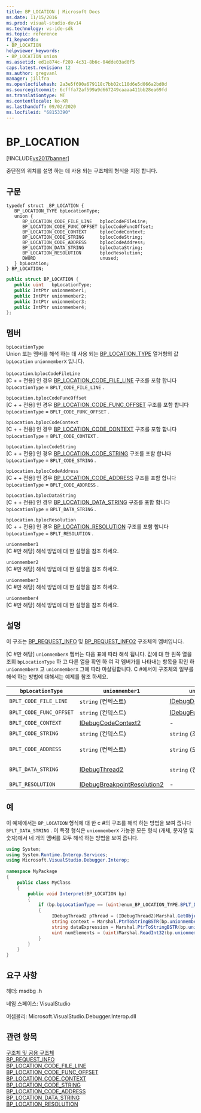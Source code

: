 ```yaml
---
title: BP_LOCATION | Microsoft Docs
ms.date: 11/15/2016
ms.prod: visual-studio-dev14
ms.technology: vs-ide-sdk
ms.topic: reference
f1_keywords:
- BP_LOCATION
helpviewer_keywords:
- BP_LOCATION union
ms.assetid: ed1e874c-f289-4c31-8b6c-04dde03ad0f5
caps.latest.revision: 12
ms.author: gregvanl
manager: jillfra
ms.openlocfilehash: 2a3e5f690a679118c7bb02c110d6e5d066a2bd0d
ms.sourcegitcommit: 6cfffa72af599a9d667249caaaa411bb28ea69fd
ms.translationtype: MT
ms.contentlocale: ko-KR
ms.lasthandoff: 09/02/2020
ms.locfileid: "68153390"
---
```

# <a name="bp_location"></a>BP_LOCATION
[!INCLUDE[vs2017banner](../../../includes/vs2017banner.md)]

중단점의 위치를 설명 하는 데 사용 되는 구조체의 형식을 지정 합니다.  
  
## <a name="syntax"></a>구문  
  
```cpp#  
typedef struct _BP_LOCATION {  
   BP_LOCATION_TYPE bpLocationType;  
   union {  
      BP_LOCATION_CODE_FILE_LINE   bplocCodeFileLine;  
      BP_LOCATION_CODE_FUNC_OFFSET bplocCodeFuncOffset;  
      BP_LOCATION_CODE_CONTEXT     bplocCodeContext;  
      BP_LOCATION_CODE_STRING      bplocCodeString;  
      BP_LOCATION_CODE_ADDRESS     bplocCodeAddress;  
      BP_LOCATION_DATA_STRING      bplocDataString;  
      BP_LOCATION_RESOLUTION       bplocResolution;  
      DWORD                        unused;  
   } bpLocation;  
} BP_LOCATION;  
```  
  
```csharp  
public struct BP_LOCATION {  
   public uint   bpLocationType;  
   public IntPtr unionmember1;  
   public IntPtr unionmember2;  
   public IntPtr unionmember3;  
   public IntPtr unionmember4;  
};  
```  
  
## <a name="members"></a>멤버  
 `bpLocationType`  
 Union 또는 멤버를 해석 하는 데 사용 되는 [BP_LOCATION_TYPE](../../../extensibility/debugger/reference/bp-location-type.md) 열거형의 값 `bpLocation` `unionmemberX` 입니다.  
  
 `bpLocation`.`bplocCodeFileLine`  
 [C + + 전용] 인 경우 [BP_LOCATION_CODE_FILE_LINE](../../../extensibility/debugger/reference/bp-location-code-file-line.md) 구조를 포함 합니다 `bpLocationType`  =  `BPLT_CODE_FILE_LINE` .  
  
 `bpLocation.bplocCodeFuncOffset`  
 [C + + 전용] 인 경우 [BP_LOCATION_CODE_FUNC_OFFSET](../../../extensibility/debugger/reference/bp-location-code-func-offset.md) 구조를 포함 합니다 `bpLocationType`  =  `BPLT_CODE_FUNC_OFFSET` .  
  
 `bpLocation.bplocCodeContext`  
 [C + + 전용] 인 경우 [BP_LOCATION_CODE_CONTEXT](../../../extensibility/debugger/reference/bp-location-code-context.md) 구조를 포함 합니다 `bpLocationType`  =  `BPLT_CODE_CONTEXT` .  
  
 `bpLocation.bplocCodeString`  
 [C + + 전용] 인 경우 [BP_LOCATION_CODE_STRING](../../../extensibility/debugger/reference/bp-location-code-string.md) 구조를 포함 합니다 `bpLocationType`  =  `BPLT_CODE_STRING` .  
  
 `bpLocation.bplocCodeAddress`  
 [C + + 전용] 인 경우 [BP_LOCATION_CODE_ADDRESS](../../../extensibility/debugger/reference/bp-location-code-address.md) 구조를 포함 합니다 `bpLocationType`  =  `BPLT_CODE_ADDRESS` .  
  
 `bpLocation.bplocDataString`  
 [C + + 전용] 인 경우 [BP_LOCATION_DATA_STRING](../../../extensibility/debugger/reference/bp-location-data-string.md) 구조를 포함 합니다 `bpLocationType`  =  `BPLT_DATA_STRING` .  
  
 `bpLocation.bplocResolution`  
 [C + + 전용] 인 경우 [BP_LOCATION_RESOLUTION](../../../extensibility/debugger/reference/bp-location-resolution.md) 구조를 포함 합니다 `bpLocationType`  =  `BPLT_RESOLUTION` .  
  
 `unionmember1`  
 [C #만 해당] 해석 방법에 대 한 설명을 참조 하세요.  
  
 `unionmember2`  
 [C #만 해당] 해석 방법에 대 한 설명을 참조 하세요.  
  
 `unionmember3`  
 [C #만 해당] 해석 방법에 대 한 설명을 참조 하세요.  
  
 `unionmember4`  
 [C #만 해당] 해석 방법에 대 한 설명을 참조 하세요.  
  
## <a name="remarks"></a>설명  
 이 구조는 [BP_REQUEST_INFO](../../../extensibility/debugger/reference/bp-request-info.md) 및 [BP_REQUEST_INFO2](../../../extensibility/debugger/reference/bp-request-info2.md) 구조체의 멤버입니다.  
  
 [C #만 해당] `unionmemberX` 멤버는 다음 표에 따라 해석 됩니다. 값에 대 한 왼쪽 열을 조회 `bpLocationType` 하 고 다른 열을 확인 하 여 각 멤버가를 나타내는 항목을 확인 하 `unionmemberX` 고 `unionmemberX` 그에 따라 마샬링합니다. C #에서이 구조체의 일부를 해석 하는 방법에 대해서는 예제를 참조 하세요.  
  
|`bpLocationType`|`unionmember1`|`unionmember2`|`unionmember3`|`unionmember4`|  
|----------------------|--------------------|--------------------|--------------------|--------------------|  
|`BPLT_CODE_FILE_LINE`|`string` (컨텍스트)|[IDebugDocumentPosition2](../../../extensibility/debugger/reference/idebugdocumentposition2.md)|-|-|  
|`BPLT_CODE_FUNC_OFFSET`|`string` (컨텍스트)|[IDebugFunctionPosition2](../../../extensibility/debugger/reference/idebugfunctionposition2.md)|-|-|  
|`BPLT_CODE_CONTEXT`|[IDebugCodeContext2](../../../extensibility/debugger/reference/idebugcodecontext2.md)|-|-|-|  
|`BPLT_CODE_STRING`|`string` (컨텍스트)|`string` (조건식)|-|-|  
|`BPLT_CODE_ADDRESS`|`string` (컨텍스트)|`string` (모듈 URL)|`string` (함수 이름)|`string` 위치|  
|`BPLT_DATA_STRING`|[IDebugThread2](../../../extensibility/debugger/reference/idebugthread2.md)|`string` (컨텍스트)|`string` (데이터 식)|`uint` (요소 수)|  
|`BPLT_RESOLUTION`|[IDebugBreakpointResolution2](../../../extensibility/debugger/reference/idebugbreakpointresolution2.md)|-|-|-|  
  
## <a name="example"></a>예  
 이 예제에서는 `BP_LOCATION` 형식에 대 한 c #의 구조를 해석 하는 방법을 보여 줍니다 `BPLT_DATA_STRING` . 이 특정 형식은 `unionmemberX` 가능한 모든 형식 (개체, 문자열 및 숫자)에서 네 개의 멤버를 모두 해석 하는 방법을 보여 줍니다.  
  
```csharp  
using System;  
using System.Runtime.Interop.Services;  
using Microsoft.VisualStudio.Debugger.Interop;  
  
namespace MyPackage  
{  
    public class MyClass  
    {  
        public void Interpret(BP_LOCATION bp)  
        {  
            if (bp.bpLocationType == (uint)enum_BP_LOCATION_TYPE.BPLT_DATA_STRING)  
            {  
                 IDebugThread2 pThread = (IDebugThread2)Marshal.GetObjectForIUnknown(bp.unionmember1);  
                 string context = Marshal.PtrToStringBSTR(bp.unionmember2);  
                 string dataExpression = Marshal.PtrToStringBSTR(bp.unionmember3);  
                 uint numElements = (uint)Marshal.ReadInt32(bp.unionmember4);  
            }  
        }  
    }  
}  
```  
  
## <a name="requirements"></a>요구 사항  
 헤더: msdbg .h  
  
 네임 스페이스: VisualStudio  
  
 어셈블리: Microsoft.VisualStudio.Debugger.Interop.dll  
  
## <a name="see-also"></a>관련 항목  
 [구조체 및 공용 구조체](../../../extensibility/debugger/reference/structures-and-unions.md)   
 [BP_REQUEST_INFO](../../../extensibility/debugger/reference/bp-request-info.md)   
 [BP_LOCATION_CODE_FILE_LINE](../../../extensibility/debugger/reference/bp-location-code-file-line.md)   
 [BP_LOCATION_CODE_FUNC_OFFSET](../../../extensibility/debugger/reference/bp-location-code-func-offset.md)   
 [BP_LOCATION_CODE_CONTEXT](../../../extensibility/debugger/reference/bp-location-code-context.md)   
 [BP_LOCATION_CODE_STRING](../../../extensibility/debugger/reference/bp-location-code-string.md)   
 [BP_LOCATION_CODE_ADDRESS](../../../extensibility/debugger/reference/bp-location-code-address.md)   
 [BP_LOCATION_DATA_STRING](../../../extensibility/debugger/reference/bp-location-data-string.md)   
 [BP_LOCATION_RESOLUTION](../../../extensibility/debugger/reference/bp-location-resolution.md)
